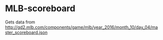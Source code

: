 # MLB-scoreboard
Gets data from http://gd2.mlb.com/components/game/mlb/year_2016/month_10/day_04/master_scoreboard.json
